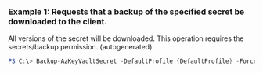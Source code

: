 ### Example 1: Requests that a backup of the specified secret be downloaded to the client.
All versions of the secret will be downloaded.
This operation requires the secrets/backup permission. (autogenerated)
```powershell
PS C:\> Backup-AzKeyVaultSecret -DefaultProfile {DefaultProfile} -Force {Force} -Name MySecret -OutputFile {OutputFile} -VaultName MyKeyVault
```

